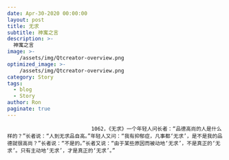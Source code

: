 ```yaml
---
date: Apr-30-2020 00:00:00
layout: post
title: 无求
subtitle: 神寓之言
description: >-
  神寓之言
image: >-
    /assets/img/Qtcreator-overview.png
optimized_image: >-
    /assets/img/Qtcreator-overview.png
category: Story
tags:
  - blog
  - Story
author: Ron
paginate: true
---
```


							　　1062，《无求》一个年轻人问长者：“品德高尚的人是什么样的？”长者说：“人到无求品自高。”年轻人又问：“我有抑郁症，凡事都‘无求’，是不是我的品德就很高尚？”长者说：“不是的。”长者又说：“由于某些原因而被动地‘无求’，不是真正的‘无求’。只有主动地‘无求’，才是真正的‘无求’。”
							
							
						